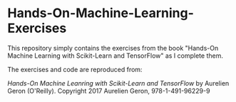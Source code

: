 # Hands-On-Machine-Learning-Exercises
This repository simply contains the exercises from the book "Hands-On Machine Learning with Scikit-Learn and TensorFlow" as I complete them.

The exercises and code are reproduced from:

*Hands-On Machine Leanring with Scikit-Learn and TensorFlow* by Aurelien Geron (O'Reilly). Copyright 2017 Aurelien Geron, 978-1-491-96229-9
